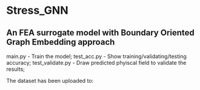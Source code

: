 # Stress_GNN

## An FEA surrogate model with Boundary Oriented Graph Embedding approach

main.py - Train the model;
test_acc.py - Show training/validating/testing accuracy;
test_validate.py - Draw predicted phyiscal field to validate the results;

The dataset has been uploaded to:
